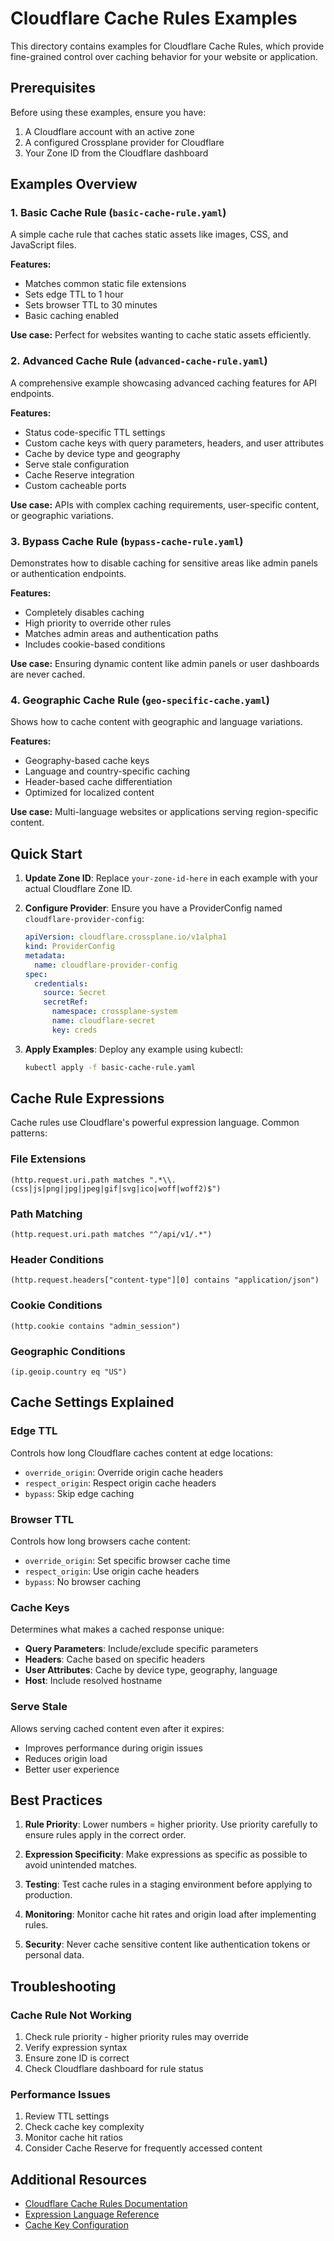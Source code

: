 # Cloudflare Cache Rules Examples

This directory contains examples for Cloudflare Cache Rules, which provide fine-grained control over caching behavior for your website or application.

## Prerequisites

Before using these examples, ensure you have:
1. A Cloudflare account with an active zone
2. A configured Crossplane provider for Cloudflare
3. Your Zone ID from the Cloudflare dashboard

## Examples Overview

### 1. Basic Cache Rule (`basic-cache-rule.yaml`)
A simple cache rule that caches static assets like images, CSS, and JavaScript files.

**Features:**
- Matches common static file extensions
- Sets edge TTL to 1 hour
- Sets browser TTL to 30 minutes
- Basic caching enabled

**Use case:** Perfect for websites wanting to cache static assets efficiently.

### 2. Advanced Cache Rule (`advanced-cache-rule.yaml`)
A comprehensive example showcasing advanced caching features for API endpoints.

**Features:**
- Status code-specific TTL settings
- Custom cache keys with query parameters, headers, and user attributes
- Cache by device type and geography
- Serve stale configuration
- Cache Reserve integration
- Custom cacheable ports

**Use case:** APIs with complex caching requirements, user-specific content, or geographic variations.

### 3. Bypass Cache Rule (`bypass-cache-rule.yaml`)
Demonstrates how to disable caching for sensitive areas like admin panels or authentication endpoints.

**Features:**
- Completely disables caching
- High priority to override other rules
- Matches admin areas and authentication paths
- Includes cookie-based conditions

**Use case:** Ensuring dynamic content like admin panels or user dashboards are never cached.

### 4. Geographic Cache Rule (`geo-specific-cache.yaml`)
Shows how to cache content with geographic and language variations.

**Features:**
- Geography-based cache keys
- Language and country-specific caching
- Header-based cache differentiation
- Optimized for localized content

**Use case:** Multi-language websites or applications serving region-specific content.

## Quick Start

1. **Update Zone ID**: Replace `your-zone-id-here` in each example with your actual Cloudflare Zone ID.

2. **Configure Provider**: Ensure you have a ProviderConfig named `cloudflare-provider-config`:
   ```yaml
   apiVersion: cloudflare.crossplane.io/v1alpha1
   kind: ProviderConfig
   metadata:
     name: cloudflare-provider-config
   spec:
     credentials:
       source: Secret
       secretRef:
         namespace: crossplane-system
         name: cloudflare-secret
         key: creds
   ```

3. **Apply Examples**: Deploy any example using kubectl:
   ```bash
   kubectl apply -f basic-cache-rule.yaml
   ```

## Cache Rule Expressions

Cache rules use Cloudflare's powerful expression language. Common patterns:

### File Extensions
```
(http.request.uri.path matches ".*\\.(css|js|png|jpg|jpeg|gif|svg|ico|woff|woff2)$")
```

### Path Matching
```
(http.request.uri.path matches "^/api/v1/.*")
```

### Header Conditions
```
(http.request.headers["content-type"][0] contains "application/json")
```

### Cookie Conditions
```
(http.cookie contains "admin_session")
```

### Geographic Conditions
```
(ip.geoip.country eq "US")
```

## Cache Settings Explained

### Edge TTL
Controls how long Cloudflare caches content at edge locations:
- `override_origin`: Override origin cache headers
- `respect_origin`: Respect origin cache headers
- `bypass`: Skip edge caching

### Browser TTL
Controls how long browsers cache content:
- `override_origin`: Set specific browser cache time
- `respect_origin`: Use origin cache headers
- `bypass`: No browser caching

### Cache Keys
Determines what makes a cached response unique:
- **Query Parameters**: Include/exclude specific parameters
- **Headers**: Cache based on specific headers
- **User Attributes**: Cache by device type, geography, language
- **Host**: Include resolved hostname

### Serve Stale
Allows serving cached content even after it expires:
- Improves performance during origin issues
- Reduces origin load
- Better user experience

## Best Practices

1. **Rule Priority**: Lower numbers = higher priority. Use priority carefully to ensure rules apply in the correct order.

2. **Expression Specificity**: Make expressions as specific as possible to avoid unintended matches.

3. **Testing**: Test cache rules in a staging environment before applying to production.

4. **Monitoring**: Monitor cache hit rates and origin load after implementing rules.

5. **Security**: Never cache sensitive content like authentication tokens or personal data.

## Troubleshooting

### Cache Rule Not Working
1. Check rule priority - higher priority rules may override
2. Verify expression syntax
3. Ensure zone ID is correct
4. Check Cloudflare dashboard for rule status

### Performance Issues
1. Review TTL settings
2. Check cache key complexity
3. Monitor cache hit ratios
4. Consider Cache Reserve for frequently accessed content

## Additional Resources

- [Cloudflare Cache Rules Documentation](https://developers.cloudflare.com/cache/how-to/cache-rules/)
- [Expression Language Reference](https://developers.cloudflare.com/ruleset-engine/rules-language/)
- [Cache Key Configuration](https://developers.cloudflare.com/cache/how-to/cache-keys/)
